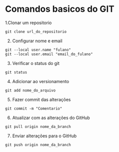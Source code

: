 # Comandos basicos do GIT

1.Clonar um repositorio

```shell
git clone url_do_repositorio
```

2. Configurar nome e email

```shell
git --local user.name "fulano"
git --local user.email "email_do_fulano"
```

3. Verificar o status do git

```shell
git status
```

4. Adicionar ao versionamento

```shell
git add nome_do_arquivo
```

5. Fazer commit das alterações

```shell
git commit -m "Comentario"
```

6. Atualizar com as alterações do GitHub

```shell
git pull origin nome_da_branch
```
7. Enviar alterações para o GitHub

```shell
git push origin nome_da_branch
```